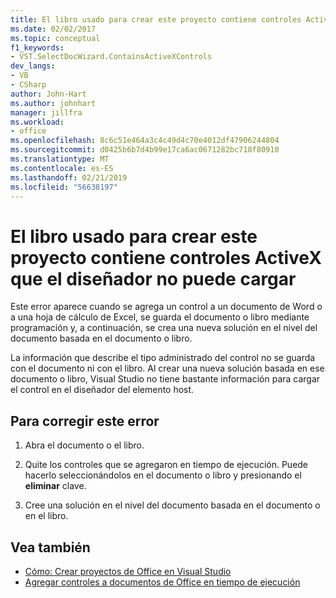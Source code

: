 ```yaml
---
title: El libro usado para crear este proyecto contiene controles ActiveX que el diseñador no puede cargar
ms.date: 02/02/2017
ms.topic: conceptual
f1_keywords:
- VST.SelectDocWizard.ContainsActiveXControls
dev_langs:
- VB
- CSharp
author: John-Hart
ms.author: johnhart
manager: jillfra
ms.workload:
- office
ms.openlocfilehash: 8c6c51e464a3c4c49d4c70e4012df47906244804
ms.sourcegitcommit: d0425b6b7d4b99e17ca6ac0671282bc718f80910
ms.translationtype: MT
ms.contentlocale: es-ES
ms.lasthandoff: 02/21/2019
ms.locfileid: "56638197"
---
```

# <a name="the-workbook-used-to-create-this-project-contains-activex-controls-that-the-designer-cannot-load"></a>El libro usado para crear este proyecto contiene controles ActiveX que el diseñador no puede cargar
  Este error aparece cuando se agrega un control a un documento de Word o a una hoja de cálculo de Excel, se guarda el documento o libro mediante programación y, a continuación, se crea una nueva solución en el nivel del documento basada en el documento o libro.

 La información que describe el tipo administrado del control no se guarda con el documento ni con el libro. Al crear una nueva solución basada en ese documento o libro, Visual Studio no tiene bastante información para cargar el control en el diseñador del elemento host.

## <a name="to-correct-this-error"></a>Para corregir este error

1.  Abra el documento o el libro.

2.  Quite los controles que se agregaron en tiempo de ejecución. Puede hacerlo seleccionándolos en el documento o libro y presionando el **eliminar** clave.

3.  Cree una solución en el nivel del documento basada en el documento o en el libro.

## <a name="see-also"></a>Vea también
- [Cómo: Crear proyectos de Office en Visual Studio](../vsto/how-to-create-office-projects-in-visual-studio.md)
- [Agregar controles a documentos de Office en tiempo de ejecución](../vsto/adding-controls-to-office-documents-at-run-time.md)
